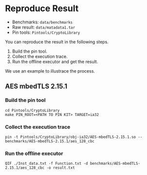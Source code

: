 # Reproduce Result

- Benchmarks: `data/benchmarks`
- Raw result: `data/matadata1.tar`
- Pin tools: `Pintools/CryptoLibrary`

You can reproduce the result in the following steps.

1. Build the pin tool.
2. Collect the execution trace.
3. Run the offline executor and get the result.

We use an example to illustrace the process.

## AES mbedTLS 2.15.1

### Build the pin tool

~~~{.sh}
cd Pintools/CryptoLibrary
make PIN_ROOT=<PATH TO PIN KIT> TARGET=ia32
~~~

### Collect the execution trace

~~~{.sh}
pin -t Pintools/CryptoLibrary/obj-ia32/AES-mbedTLS-2.15.1.so -- benchmarks/AES-mbedTLS-2.15.1/aes_128_cbc
~~~

### Run the offline executor

~~~{.sh}
QIF ./Inst_data.txt -f Function.txt -d benchmarks/AES-mbedTLS-2.15.1/aes_128_cbc -o result.txt
~~~
